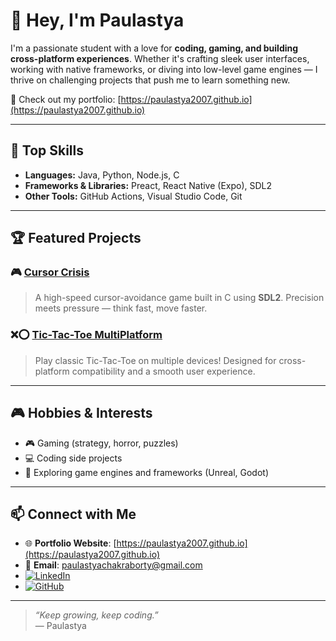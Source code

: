 # 👋 Hey, I'm Paulastya

I'm a passionate student with a love for **coding, gaming, and building cross-platform experiences**. Whether it's crafting sleek user interfaces, working with native frameworks, or diving into low-level game engines — I thrive on challenging projects that push me to learn something new.

🎯 Check out my portfolio: [https://paulastya2007.github.io](https://paulastya2007.github.io)

---

## 🚀 Top Skills

- **Languages:** Java, Python, Node.js, C
- **Frameworks & Libraries:** Preact, React Native (Expo), SDL2
- **Other Tools:** GitHub Actions, Visual Studio Code, Git

---

## 🏆 Featured Projects

### 🎮 [Cursor Crisis](https://github.com/Paulastya2007/CursorCrisis)
> A high-speed cursor-avoidance game built in C using **SDL2**. Precision meets pressure — think fast, move faster.

### ❌⭕ [Tic-Tac-Toe MultiPlatform](https://github.com/Paulastya2007/tic-tac-toe-multiplatform)
> Play classic Tic-Tac-Toe on multiple devices! Designed for cross-platform compatibility and a smooth user experience.

---

## 🎮 Hobbies & Interests

- 🎮 Gaming (strategy, horror, puzzles)
- 💻 Coding side projects
- 🧠 Exploring game engines and frameworks (Unreal, Godot)

---

## 📫 Connect with Me

- 🌐 **Portfolio Website**: [https://paulastya2007.github.io](https://paulastya2007.github.io)
- 📧 **Email**: [paulastyachakraborty@gmail.com](mailto:paulastyachakraborty@gmail.com)  
- [![LinkedIn](https://img.shields.io/badge/LinkedIn-blue?logo=linkedin&style=flat-square)](https://www.linkedin.com/in/paulastya-chakraborty/)  
- [![GitHub](https://img.shields.io/badge/GitHub-000?logo=github&style=flat-square)](https://github.com/Paulastya2007)

---

> _“Keep growing, keep coding.”_  
> — Paulastya
